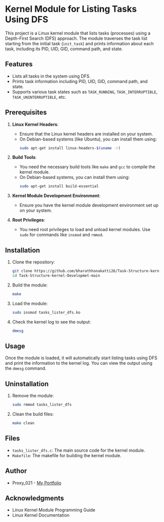# Kernel Module for Listing Tasks Using DFS

This project is a Linux kernel module that lists tasks (processes) using a Depth-First Search (DFS) approach. The module traverses the task list starting from the initial task (`init_task`) and prints information about each task, including its PID, UID, GID, command path, and state.

## Features

- Lists all tasks in the system using DFS.
- Prints task information including PID, UID, GID, command path, and state.
- Supports various task states such as `TASK_RUNNING`, `TASK_INTERRUPTIBLE`, `TASK_UNINTERRUPTIBLE`, etc.

## Prerequisites

1. **Linux Kernel Headers**:
   - Ensure that the Linux kernel headers are installed on your system.
   - On Debian-based systems (like Ubuntu), you can install them using:
     ```sh
     sudo apt-get install linux-headers-$(uname -r)
     ```

2. **Build Tools**:
   - You need the necessary build tools like `make` and `gcc` to compile the kernel module.
   - On Debian-based systems, you can install them using:
     ```sh
     sudo apt-get install build-essential
     ```

3. **Kernel Module Development Environment**:
   - Ensure you have the kernel module development environment set up on your system.

4. **Root Privileges**:
   - You need root privileges to load and unload kernel modules. Use `sudo` for commands like `insmod` and `rmmod`.

## Installation

1. Clone the repository:
    ```sh
    git clone https://github.com/bharathhonakatti26/Task-Structure-kernel-Developmet.git
    cd Task-Structure-kernel-Developmet-main
    ```

2. Build the module:
    ```sh
    make
    ```

3. Load the module:
    ```sh
    sudo insmod tasks_lister_dfs.ko
    ```

4. Check the kernel log to see the output:
    ```sh
    dmesg
    ```

## Usage

Once the module is loaded, it will automatically start listing tasks using DFS and print the information to the kernel log. You can view the output using the `dmesg` command.

## Uninstallation

1. Remove the module:
    ```sh
    sudo rmmod tasks_lister_dfs
    ```

2. Clean the build files:
    ```sh
    make clean
    ```

## Files

- `tasks_lister_dfs.c`: The main source code for the kernel module.
- `Makefile`: The makefile for building the kernel module.

## Author

- Proxy_021 - [My Portfolio](https://bharathhonakatti26.github.io/portfolio/)

## Acknowledgments

- Linux Kernel Module Programming Guide
- Linux Kernel Documentation